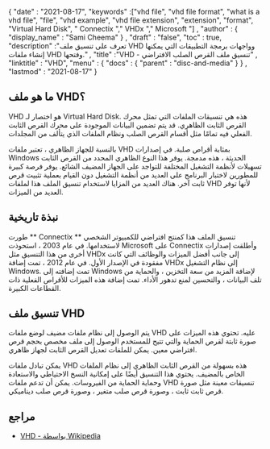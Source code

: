 {
  "date" : "2021-08-17",
  "keywords" :["vhd file", "vhd file format", "what is a vhd file", "file", "vhd example", "vhd file extension", "extension", "format", "Virtual Hard Disk", " Connectix "," VHDx "," Microsoft "] ,
  "author" : {
    "display_name" : "Sami Cheema"
} ,
  "draft" : "false",
   "toc" : true,
  "description" :"تعرف على تنسيق ملف VHD وواجهات برمجة التطبيقات التي يمكنها إنشاء ملفات VHD وفتحها." ,
  "title" :"VHD - تنسيق ملف القرص الصلب الافتراضي" ,
  "linktitle" : "VHD",
  "menu" : {
    "docs" : {
      "parent" : "disc-and-media"
}
} ,
  "lastmod" : "2021-08-17"
}

## ما هو ملف VHD؟

VHD هو اختصار لـ Virtual Hard Disk. هذه هي تنسيقات الملفات التي تمثل محرك القرص الثابت الظاهري. قد يتم تضمين البيانات الموجودة على محرك القرص الثابت الفعلي فيه تمامًا مثل أقسام القرص الصلب ونظام الملفات الذي يتألف من المجلدات.

بالنسبة للجهاز الظاهري ، تعتبر ملفات VHD بمثابة أقراص صلبة. في إصدارات Windows الحديثة ، هذه مدمجة. يوفر هذا النوع الظاهري المحدد من القرص الثابت تسهيلات لأنظمة التشغيل المختلفة للتواجد على الجهاز المضيف الشائع. يوفر فرصة كبيرة للمطورين لاختبار البرنامج على العديد من أنظمة التشغيل دون القيام بعملية تثبيت قرص ثابت آخر. هناك العديد من المزايا لاستخدام تنسيق الملف هذا لملفات VHD لأنها توفر العديد من الميزات.


## نبذة تاريخية ##

طورت ** Connectix ** تنسيق الملف هذا كمنتج افتراضي للكمبيوتر الشخصي لاستخدامها. في عام 2003 ، استحوذت Microsoft على Connectix وأطلقت إصدارات أخرى من هذا التنسيق مثل VHDx إلى جانب أفضل الميزات والوظائف التي كانت مفقودة في الإصدار الأول. في عام 2012 ، تمت إضافة VHDx إلى نظام التشغيل Windows. تمت إضافته إلى Windows لإضافة المزيد من سعة التخزين ، والحماية من تلف البيانات ، والتحسين لمنع تدهور الأداء. تمت إضافة هذه الميزات للأقراص الفعلية ذات القطاعات الكبيرة.

## تنسيق ملف VHD ##

يتم الوصول إلى نظام ملفات مضيف لوضع ملفات VHD عليه. تحتوي هذه الميزات على صورة ثابتة لقرص الحماية والتي تتيح للمستخدم الوصول إلى ملف مخصص بحجم قرص افتراضي معين. يمكن للملفات تعديل القرص الثابت لجهاز ظاهري.

يمكن تبادل ملفات VHD هذه بسهولة من القرص الثابت الظاهري إلى نظام الملفات الخاص بالمضيف. يحتوي هذا التنسيق أيضًا على إمكانية النسخ الاحتياطي والاستعادة وحماية الحماية من الفيروسات. يمكن أن تدعم ملفات VHD تنسيقات معينة مثل صورة قرص ثابت ثابت ، وصورة قرص صلب متغير ، وصورة قرص صلب ديناميكي.


## مراجع ##

* [VHD - بواسطة Wikipedia](https://en.wikipedia.org/wiki/VHD_ (file_format))



